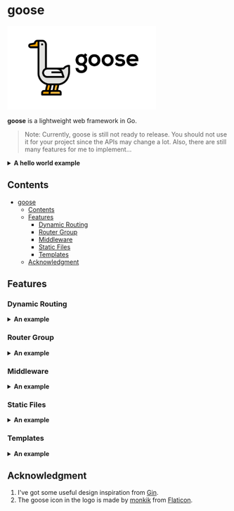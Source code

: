 # goose

<a href="https://github.com/zhoudaxia233/goose"><img height="190px" src="logo.svg"></a>

**goose** is a lightweight web framework in Go.

>Note: Currently, goose is still not ready to release. You should not use it for your project since the APIs may change a lot. Also, there are still many features for me to implement...

<details>
<summary><strong>A hello world example</strong></summary>

```go
package main

import (
	"github.com/zhoudaxia233/goose"
)

func main() {
	g := goose.New()

	g.GET("/", func(ctx *goose.Context) {
		ctx.String("Hello World!")
	})

	g.Run(":8080")
}
```

</details>

## Contents
- [goose](#goose)
	- [Contents](#contents)
	- [Features](#features)
		- [Dynamic Routing](#dynamic-routing)
		- [Router Group](#router-group)
		- [Middleware](#middleware)
		- [Static Files](#static-files)
		- [Templates](#templates)
	- [Acknowledgment](#acknowledgment)

## Features
### Dynamic Routing

<details>
<summary><strong>An example</strong></summary>

```go
package main

import (
	"github.com/zhoudaxia233/goose"
)

func main() {
	g := goose.New()

	g.GET("/info/:name", func(ctx *goose.Context) {
		ctx.String("My name is %s", ctx.Param("name"))
	})

	g.Run(":8080")
}

```

</details>

### Router Group

<details>
<summary><strong>An example</strong></summary>

```go
package main

import (
	"github.com/zhoudaxia233/goose"
)

func main() {
	g := goose.New()

	v1 := g.Group("v1")
	{
		v1.GET("/", func(ctx *goose.Context) {
			ctx.String("Page V1!")
		})

		v1.GET("/hello", func(ctx *goose.Context) {
			ctx.String("Hello V1!")
		})

		// goose also supports nested router group
		v2 := v1.Group("v2")
		{
			v2.GET("/hello", func(ctx *goose.Context) {
				ctx.String("Hello V2!")
			})
		}
	}

	g.Run(":8080")
}

```

</details>

### Middleware

<details>
<summary><strong>An example</strong></summary>

```go
package main

import (
	"github.com/zhoudaxia233/goose"
)

func main() {
	g := goose.New()
	g.Use(func(ctx *goose.Context) {
		log.Println("here get executed before handling the request")
		ctx.Next()
		log.Println("here get executed after handling the request")
	})

	g.GET("/", func(ctx *goose.Context) {
		ctx.String("Hello World!")
	})

	v1 := g.Group("v1")
	v1.Use(func(ctx *goose.Context) {
		log.Println("before v1")
		ctx.Next()
		log.Println("after v1")
	})

	v1.GET("/hello", func(ctx *goose.Context) {
		ctx.String("Hello V1!")
	})

	g.Run(":8080")
}

```

</details>

### Static Files

<details>
<summary><strong>An example</strong></summary>

```go
package main

import (
	"github.com/zhoudaxia233/goose"
)

func main() {
	g := goose.New()

	g.Static("/assets", "examples/static")
	g.StaticFile("/favicon.ico", "examples/favicon.ico")

	g.Run(":8080")
}

```

</details>

### Templates

<details>
<summary><strong>An example</strong></summary>

```go
package main

import (
	"strconv"
	"strings"
	"time"

	"github.com/zhoudaxia233/goose"
)

func main() {
	g := goose.New()
	g.FuncMap(goose.X{
		"appendYear": func(s string) string {
			year := time.Now().Year()
			return strings.Join([]string{s, strconv.Itoa(year)}, " - ")
		},
	})
	g.Set("toUpper", strings.ToUpper)
	g.LoadHTMLGlob("testfiles/templates/*")

	g.GET("/", func(ctx *goose.Context) {
		ctx.HTML("hello.tmpl", goose.X{"name": "Goose"})
	})

	g.GET("/func", func(ctx *goose.Context) {
		ctx.HTML("funcmaps.tmpl", goose.X{"msg": "I love goose!"})
	})

	g.Run(":8080")
}

```

</details>

## Acknowledgment

1. I've got some useful design inspiration from [Gin](https://github.com/gin-gonic/gin).
2. The goose icon in the logo is made by [monkik](https://www.flaticon.com/authors/monkik) from [Flaticon](https://www.flaticon.com/).
